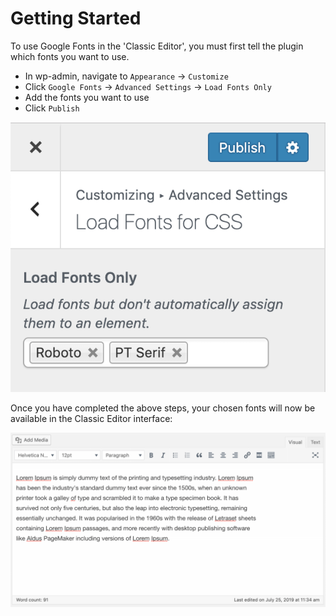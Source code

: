 # Getting Started

To use Google Fonts in the 'Classic Editor', you must first tell the plugin which fonts you want to use.&#x20;

* In wp-admin, navigate to `Appearance` → `Customize`
* Click `Google Fonts` → `Advanced Settings` → `Load Fonts Only`
* Add the fonts you want to use
* Click `Publish`

![](<../.gitbook/assets/image (1) (1).png>)

Once you have completed the above steps, your chosen fonts will now be available in the Classic Editor interface:

![](<../.gitbook/assets/2019-07-25 12.48.23.gif>)
